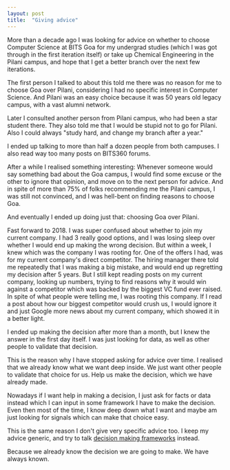 ```yaml
---
layout: post
title:  "Giving advice"
---
```


More than a decade ago I was looking for advice on whether to choose Computer Science at BITS Goa for my undergrad studies (which I was got through in the first iteration itself) or take up Chemical Engineering in the Pilani campus, and hope that I get a better branch over the next few iterations.

The first person I talked to about this told me there was no reason for me to choose Goa over Pilani, considering I had no specific interest in Computer Science. And Pilani was an easy choice because it was 50 years old legacy campus, with a vast alumni network.

Later I consulted another person from Pilani campus, who had been a star student there. They also told me that I would be stupid not to go for Pilani. Also I could always "study hard, and change my branch after a year."

I ended up talking to more than half a dozen people from both campuses. I also read way too many posts on BITS360 forums.

After a while I realised something interesting: Whenever someone would say something bad about the Goa campus, I would find some excuse or the other to ignore that opinion, and move on to the next person for advice. And in spite of more than 75% of folks recommending me the Pilani campus, I was still not convinced, and I was hell-bent on finding reasons to choose Goa.

And eventually I ended up doing just that: choosing Goa over Pilani.

Fast forward to 2018. I was super confused about whether to join my current company. I had 3 really good options, and I was losing sleep over whether I would end up making the wrong decision. But within a week, I knew which was the company I was rooting for. One of the offers I had, was for my current company's direct competitor. The hiring manager there told me repeatedly that I was making a big mistake, and would end up regretting my decision after 5 years. But I still kept reading posts on my current company, looking up numbers, trying to find reasons why it would win against a competitor which was backed by the biggest VC fund ever raised. In spite of what people were telling me, I was rooting this company. If I read a post about how our biggest competitor would crush us, I would ignore it and just Google more news about my current company, which showed it in a better light.

I ended up making the decision after more than a month, but I knew the answer in the first day itself. I was just looking for data, as well as other people to validate that decision.

This is the reason why I have stopped asking for advice over time. I realised that we already know what we want deep inside. We just want other people to validate that choice for us. Help us make the decision, which we have already made.

Nowadays if I want help in making a decision, I just ask for facts or data instead which I can input in some framework I have to make the decision. Even then most of the time, I know deep down what I want and maybe am just looking for signals which can make that choice easy.

This is the same reason I don't give very specific advice too. I keep my advice generic, and try to talk [decision making frameworks](https://manassaloi.com/2019/02/23/how-to-make-big-decisions.html) instead.

Because we already know the decision we are going to make. We have always known.
